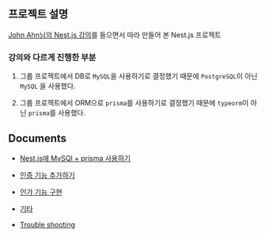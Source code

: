 ## 프로젝트 설명

<a href="https://youtube.com/playlist?list=PL9a7QRYt5fqnCYYs9YfcBXcWuDnAnQ5sI">John Ahn님의 Nest.js 강의</a>를 들으면서 따라 만들어 본 Nest.js 프로젝트

### 강의와 다르게 진행한 부분

1. 그룹 프로젝트에서 DB로 `MySQL`을 사용하기로 결정했기 때문에 `PostgreSQL`이 아닌 `MySQL` 을 사용했다.

2. 그룹 프로젝트에서 ORM으로 `prisma`를 사용하기로 결정했기 때문에 `typeorm`이 아닌 `prisma`를 사용했다.

## Documents

- [Nest.js에 MySQl + prisma 사용하기](/docs/DOC1.md)

- [인증 기능 추가하기](/docs/DOC2.md)

- [인가 기능 구현](/docs/DOC3.md)

- [기타](/docs/DOC4.md)

- [Trouble shooting](/docs/TROUBLE.md)
